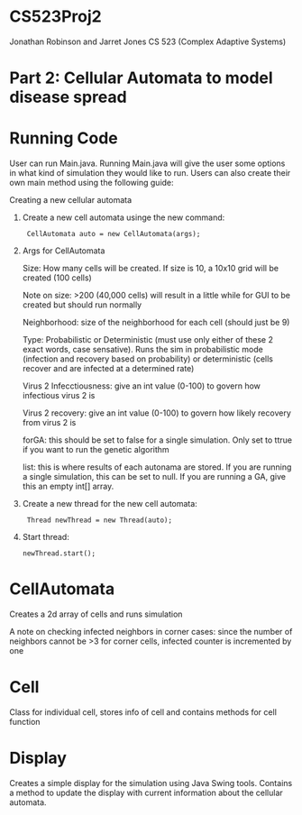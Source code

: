 # CS523Proj2

Jonathan Robinson and Jarret Jones
CS 523 (Complex Adaptive Systems)

# Part 2: Cellular Automata to model disease spread

# Running Code

User can run Main.java. Running Main.java will give the user some options in what kind of simulation they would like to run. Users can also create their own main method using the following guide: 

Creating a new cellular automata

1) Create a new cell automata usinge the new command:

        CellAutomata auto = new CellAutomata(args);
        
2) Args for CellAutomata

    Size: How many cells will be created. If size is 10, a 10x10 grid will be created (100 cells)
    
    Note on size: >200 (40,000 cells) will result in a little while for GUI to be created but should run normally
    
    Neighborhood: size of the neighborhood for each cell (should just be 9)
    
    Type: Probabilistic or Deterministic (must use only either of these 2 exact words, case sensative). Runs the sim in probabilistic mode (infection and recovery based on probability) or deterministic (cells recover and are infected at a determined rate)
    
    Virus 2 Infecctiousness: give an int value (0-100) to govern how infectious virus 2 is
    
    Virus 2 recovery: give an int value (0-100) to govern how likely recovery from virus 2 is
    
    forGA: this should be set to false for a single simulation. Only set to ttrue if you want to run the genetic algorithm
    
    list: this is where results of each autonama are stored. If you are running a single simulation, this can be set to null. If you are running a GA, give this an empty int[] array.  
    
3) Create a new thread for the new cell automata:

        Thread newThread = new Thread(auto);
 
4) Start thread:

       newThread.start();
      
      

# CellAutomata

Creates a 2d array of cells and runs simulation

A note on checking infected neighbors in corner cases: since the 
number of neighbors cannot be >3 for corner cells, infected counter is incremented by one

# Cell

Class for individual cell, stores info of cell and contains methods for cell function

# Display

Creates a simple display for the simulation using Java Swing tools. Contains a method to update the display with current information about the cellular automata. 
